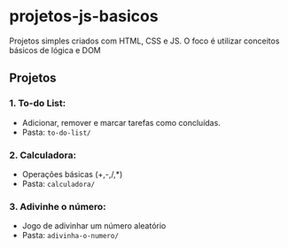 # projetos-js-basicos
Projetos simples criados com HTML, CSS e JS. O foco é utilizar conceitos básicos de lógica e DOM

## Projetos

### 1. To-do List:
- Adicionar, remover e marcar tarefas como concluídas.
- Pasta: `to-do-list/`

### 2. Calculadora:
- Operações básicas (+,-,/,*)
- Pasta: `calculadora/`

### 3. Adivinhe o número:
- Jogo de adivinhar um número aleatório
- Pasta: `adivinha-o-numero/` 